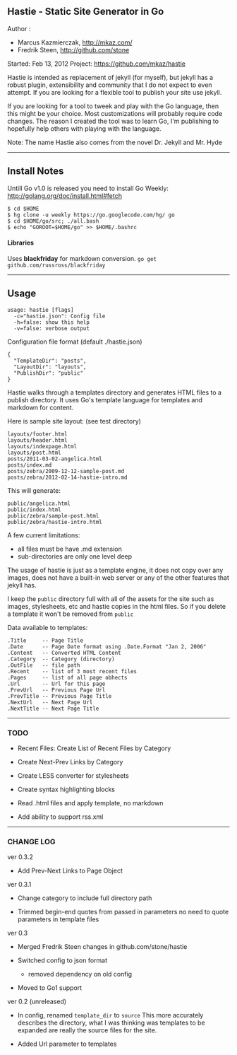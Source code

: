 ## Hastie - Static Site Generator in Go

Author :

 - Marcus Kazmierczak, http://mkaz.com/
 - Fredrik Steen, http://github.com/stone

Started: Feb 13, 2012
Project: https://github.com/mkaz/hastie

Hastie is intended as replacement of jekyll (for myself), but jekyll has a robust plugin, extensibility and community that I do not expect to even attempt.  If you are looking for a flexible tool to publish your site use jekyll.

If you are looking for a tool to tweek and play with the Go language, then this might be your choice. Most customizations will probably require code changes.  The reason I created the tool was to learn Go, I'm publishing to hopefully help others with playing with the language.

Note: The name Hastie also comes from the novel Dr. Jekyll and Mr. Hyde

--------------------------------------------------------------------------------

## Install Notes

Untill Go v1.0 is released you need to install Go Weekly: <http://golang.org/doc/install.html#fetch>

    $ cd $HOME
    $ hg clone -u weekly https://go.googlecode.com/hg/ go
    $ cd $HOME/go/src; ./all.bash
    $ echo "GOROOT=$HOME/go" >> $HOME/.bashrc


#### Libraries

Uses **blackfriday** for markdown conversion. `go get github.com/russross/blackfriday`


--------------------------------------------------------------------------------

## Usage

    usage: hastie [flags]
      -c="hastie.json": Config file
      -h=false: show this help
      -v=false: verbose output

Configuration file format (default ./hastie.json)

    {
      "TemplateDir": "posts",
      "LayoutDir": "layouts",
      "PublishDir": "public"
    }


Hastie walks through a templates directory and generates HTML files to a publish directory. It uses Go's template language for templates and markdown for content.

Here is sample site layout: (see test directory)

    layouts/footer.html
    layouts/header.html
    layouts/indexpage.html
    layouts/post.html
    posts/2011-03-02-angelica.html
    posts/index.md
    posts/zebra/2009-12-12-sample-post.md
    posts/zebra/2012-02-14-hastie-intro.md


This will generate:

    public/angelica.html
    public/index.html
    public/zebra/sample-post.html
    public/zebra/hastie-intro.html


A few current limitations:

  * all files must be have .md extension
  * sub-directories are only one level deep

The usage of hastie is just as a template engine, it does not copy over any images, does not have a built-in web server or any of the other features that jekyll has.

I keep the `public` directory full with all of the assets for the site such as images, stylesheets, etc and hastie copies in the html files. So if you delete a template it won't be removed from `public`


Data available to templates:

    .Title     -- Page Title
    .Date      -- Page Date format using .Date.Format "Jan 2, 2006"
    .Content   -- Converted HTML Content
    .Category  -- Category (directory)
    .OutFile   -- file path
    .Recent    -- list of 3 most recent files
    .Pages     -- list of all page obhects
    .Url       -- Url for this page
    .PrevUrl   -- Previous Page Url
    .PrevTitle -- Previous Page Title
    .NextUrl   -- Next Page Url
    .NextTitle -- Next Page Title

--------------------------------------------------------------------------------

### TODO

* Recent Files: Create List of Recent Files by Category
* Create Next-Prev Links by Category
* Create LESS converter for stylesheets
* Create syntax highlighting blocks

* Read .html files and apply template, no markdown
* Add ability to support rss.xml



--------------------------------------------------------------------------------

### CHANGE LOG

ver 0.3.2

  * Add Prev-Next Links to Page Object




ver 0.3.1

  * Change category to include full directory path

  * Trimmed begin-end quotes from passed in parameters
    no need to quote parameters in template files



ver 0.3 

  * Merged Fredrik Steen changes in github.com/stone/hastie

  * Switched config to json format
    - removed dependency on old config

  * Moved to Go1 support 




ver 0.2 (unreleased)

  * In config, renamed `template_dir` to `source` This more accurately describes the directory, what I was thinking was templates to be expanded are really the source files for the site.

  * Added Url parameter to templates

